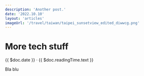 ```yaml
---
description: 'Another post.'
date: '2022.10.10'
layout: 'articles'
imageUrl: '/travel/taiwan/taipei_sunsetview_edited_diwwcg.png'
---
```


# More tech stuff
{{ $doc.date }} · {{ $doc.readingTime.text }}

Bla blu
